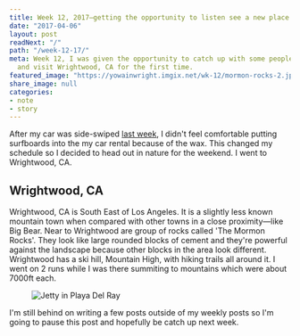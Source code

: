 ```yaml
---
title: Week 12, 2017—getting the opportunity to listen see a new place
date: "2017-04-06"
layout: post
readNext: "/"
path: "/week-12-17/"
meta: Week 12, I was given the opportunity to catch up with some people I care about
  and visit Wrightwood, CA for the first time.
featured_image: "https://yowainwright.imgix.net/wk-12/mormon-rocks-2.jpg"
share_image: null
categories:
- note
- story
---
```


After my car was side-swiped [last week](https://jeff.in/week-12-17/), I didn't feel comfortable putting surfboards into the my car rental because of the wax. This changed my schedule so I decided to head out in nature for the weekend. I went to Wrightwood, CA. 

## Wrightwood, CA

Wrightwood, CA is South East of Los Angeles. It is a slightly less known mountain town when compared with other towns in a close proximity—like Big Bear. Near to Wrightwood are group of rocks called 'The Mormon Rocks'. They look like large rounded blocks of cement and they're powerful against the landscape because other blocks in the area look different. Wrightwood has a ski hill, Mountain High, with hiking trails all around it. I went on 2 runs while I was there summiting to mountains which were about 7000ft each.

<figure>
  <img src="//yowainwright.imgix.net/wk-12/mormon-rocks-1.jpg?w=800&h=800&crop=focalpoint&auto=format" alt="Jetty in Playa Del Ray" />
</figure>

I'm still behind on writing a few posts outside of my weekly posts so I'm going to pause this post and hopefully be catch up next week. 




